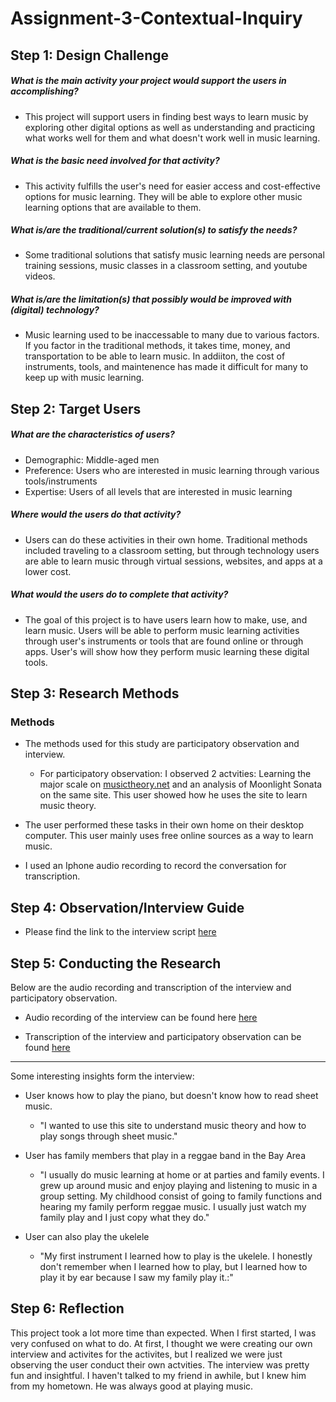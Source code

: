 # Assignment-3-Contextual-Inquiry

## Step 1: Design Challenge

##### What is the main activity your project would support the users in accomplishing?
* This project will support users in finding best ways to learn music by exploring other digital options as well as understanding and practicing what works well for them and what doesn't work well in music learning.

##### What is the basic need involved for that activity?
* This activity fulfills the user's need for easier access and cost-effective options for music learning. They will be able to explore other music learning options that are available to them.

##### What is/are the traditional/current solution(s) to satisfy the needs?
* Some traditional solutions that satisfy music learning needs are personal training sessions, music classes in a classroom setting, and youtube videos. 

##### What is/are the limitation(s) that possibly would be improved with (digital) technology?

* Music learning used to be inaccessable to many due to various factors. If you factor in the traditional methods, it takes time, money, and transportation to be able to learn music. In addiiton, the cost of instruments, tools, and maintenence has made it difficult for many to keep up with music learning. 


## Step 2:  Target Users

##### What are the characteristics of users?
* Demographic: Middle-aged men 
* Preference: Users who are interested in music learning through various tools/instruments
* Expertise: Users of all levels that are interested in music learning 

##### Where would the users do that activity?

* Users can do these activities in their own home. Traditional methods included traveling to a classroom setting, but through technology users are able to learn music through virtual sessions, websites, and apps at a lower cost.


##### What would the users do to complete that activity?

* The goal of this project is to have users learn how to make, use, and learn music. Users will be able to perform music learning activities through user's instruments or tools that are found online or through apps. User's will show how they perform music learning these digital tools.


## Step 3: Research Methods

### Methods
* The methods used for this study are participatory observation and interview. 
  * For participatory observation: I observed 2 actvities: Learning the major scale on [musictheory.net](musictheory.net) and an analysis of Moonlight Sonata on the same site. This user showed how he uses the site to learn music theory.

* The user performed these tasks in their own home on their desktop computer. This user mainly uses free online sources as a way to learn music.

* I used an Iphone audio recording to record the conversation for transcription. 

## Step 4: Observation/Interview Guide

* Please find the link to the interview script [here](https://docs.google.com/document/d/1KryFL1uKlntlG_0kSIA2DTocJg2-fY_7B2TX4fwwDRI/edit?usp=sharing)

## Step 5: Conducting the Research

Below are the audio recording and transcription of the interview and participatory observation.

* Audio recording of the interview can be found here [here](https://drive.google.com/file/d/1ulTI7GTODcaVqnNMb4QSsTfRxlV4tZks/view?usp=sharing)

* Transcription of the interview and participatory observation can be found [here](https://docs.google.com/document/d/1HdePrJ1FoAWy1qxfW1wxOI8nPL0Dvji0yx5SZzuTEDU/edit?usp=sharing)

 

---------------------------------------
Some interesting insights form the interview: 

* User knows how to play the piano, but doesn't know how to read sheet music.
  * "I wanted to use this site to understand music theory and how to play songs through sheet music."

* User has family members that play in a reggae band in the Bay Area
  * "I usually do music learning at home or at parties and family events. I grew up around music and enjoy playing and listening to music in a group setting. My childhood consist of going to family functions and hearing my family perform reggae music. I usually just watch my family play and I just copy what they do."

* User can also play the ukelele
  * "My first instrument I learned how to play is the ukelele. I honestly don't remember when I learned how to play, but I learned how to play it by ear because I saw my family play it.:"


## Step 6: Reflection

This project took a lot more time than expected. When I first started, I was very confused on what to do. At first, I thought we were creating our own interview and activites for the activites, but I realized we were just observing the user conduct their own actvities. The interview was pretty fun and insightful. I haven't talked to my friend in awhile, but I knew him from my hometown. He was always good at playing music. 









